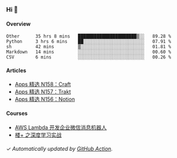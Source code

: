### Hi 👋

#### Overview

<!--START_SECTION:waka-->
```text
Other      35 hrs 8 mins   ██████████████████████▒░░   89.28 % 
Python     3 hrs 6 mins    ██░░░░░░░░░░░░░░░░░░░░░░░   07.91 % 
sh         42 mins         ▒░░░░░░░░░░░░░░░░░░░░░░░░   01.81 % 
Markdown   14 mins         ░░░░░░░░░░░░░░░░░░░░░░░░░   00.60 % 
CSV        6 mins          ░░░░░░░░░░░░░░░░░░░░░░░░░   00.26 % 
```
<!--END_SECTION:waka-->

#### Articles

<!-- BLOG:START -->
- [Apps 精选 N158：Craft](https://huhuhang.com/post/product-hunt/product-hunt-n158)
- [Apps 精选 N157：Trakt](https://huhuhang.com/post/product-hunt/product-hunt-n157)
- [Apps 精选 N156：Notion](https://huhuhang.com/post/product-hunt/product-hunt-n156)
<!-- BLOG:END -->

#### Courses

<!-- SYL:START -->
- [AWS Lambda 开发企业微信消息机器人](https://lanqiao.cn/courses/2868)
- [楼+ 之深度学习实战](https://lanqiao.cn/courses/2617)
<!-- SYL:END -->

###### ✓ Automatically updated by [GitHub Action](https://github.com/huhuhang/huhuhang/actions).
